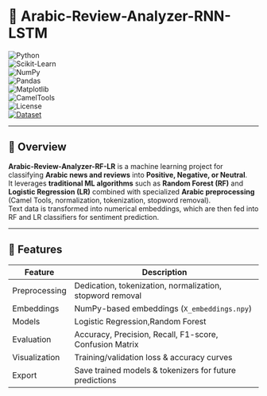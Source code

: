 # 📝 Arabic-Review-Analyzer-RNN-LSTM

![Python](https://img.shields.io/badge/Python-3.8%2B-blue)  
![Scikit-Learn](https://img.shields.io/badge/Scikit--Learn-Utils-orange)  
![NumPy](https://img.shields.io/badge/NumPy-Arrays-blue)  
![Pandas](https://img.shields.io/badge/Pandas-DataFrame-green)  
![Matplotlib](https://img.shields.io/badge/Matplotlib-Visualization-yellow)  
![CamelTools](https://img.shields.io/badge/CamelTools-ArabicNLP-purple)  
![License](https://img.shields.io/badge/License-MIT-lightgrey)  
[![Dataset](https://img.shields.io/badge/Dataset-CSV-green)](#)

---

## 📌 Overview
**Arabic-Review-Analyzer-RF-LR** is a machine learning project for classifying **Arabic news and reviews** into **Positive, Negative, or Neutral**.  
It leverages **traditional ML algorithms** such as **Random Forest (RF)** and **Logistic Regression (LR)** combined with specialized **Arabic preprocessing** (Camel Tools, normalization, tokenization, stopword removal).  
Text data is transformed into numerical embeddings, which are then fed into RF and LR classifiers for sentiment prediction.

---

## 🚀 Features

| Feature | Description |
|---------|-------------|
| Preprocessing | Dedication, tokenization, normalization, stopword removal |
| Embeddings | NumPy-based embeddings (`X_embeddings.npy`) |
| Models | Logistic Regression,Random Forest |
| Evaluation | Accuracy, Precision, Recall, F1-score, Confusion Matrix |
| Visualization | Training/validation loss & accuracy curves |
| Export | Save trained models & tokenizers for future predictions |


